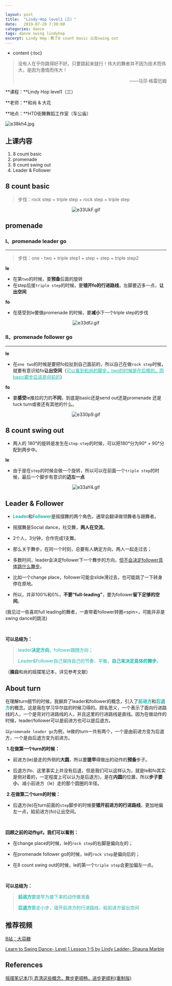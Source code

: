 ```yaml
---

layout: post
title:  "Lindy-Hop level1（三）"
date:   2019-07-28 7:30:00
categories: dance
tags: dance swing lindyhop
excerpt: Lindy Hop：教了8 count basic 以及swing out
---
```


* content
{:toc}
> 没有人在乎你跳得好不好。只要跳起来就行！伟大的舞者并不因为技术而伟大，是因为激情而伟大！
>
> <p align="right">——马莎·格雷厄姆　　</p>

**课程：**Lindy Hop level1（三）

**老师：**和尚 & 大花

**地点：**HTD街舞舞蹈工作室（车公庙）

![e38kh4.jpg](https://s2.ax1x.com/2019/07/29/e38kh4.jpg)



## 上课内容

1. 8 count basic
2. promenade
3. 8 count swing out
4. Leader & Follower



## 8 count basic

> 步伐：rock step + triple step + rock step + triple step

<center>
<img src="https://s2.ax1x.com/2019/07/29/e33UkF.gif" alt="e33UkF.gif" border="0">
</center>



## promenade

### I、promenade leader go

----

> 步伐：one - two + triple step1 + step + step + triple step2 

**le**

- 在第`two`的时候，要**预备**后面的旋转
- 在step后接`triple step`的时候，要**错开fo的行进路线**，左脚要迈多一点，**让出空间**

**fo**

- 在感受到le要做promenade 的时候，要**减小**下一个triple step的步伐

<center>
<img src="https://s2.ax1x.com/2019/07/29/e33dfJ.gif" alt="e33dfJ.gif" border="0">
</center>

### II、promenade follower go 

----

**le**

- 在`one two`的时候是要把fo拉扯到自己面前的，所以自己在做`rock step`时候，就要有意识给fo**让出空间**（<span style="color:LightSeaGreen"><u>可以看到和尚的脚步，two的时候是在后移的。而basic脚步应该是向前的</u></span>）

**fo**

- 要**感受**le推拉的力的**不同**，到底是basic还是send out还是promenade 还是tuck turn或者还有其他的什么。

<center>
<img src="https://s2.ax1x.com/2019/07/29/e330p9.gif" alt="e330p9.gif" border="0">
</center>

## 8 count swing out

- 两人的 180°的旋转是发生在`step-step`的时候，可以把180°分为90°  + 90°分配到两步中。

**le**

- 由于是在`step`的时候会做一个旋转，所以可以在前面一个`triple step`的时候，最后一个脚步有意识的**迈左一点**

<center>
<img src="https://s2.ax1x.com/2019/07/29/e33aY4.gif" alt="e33aY4.gif" border="0">
</center>

## Leader & Follower

- <span style="color:LightSeaGreen">**Leader**</span>和<span style="color:LightSeaGreen">**Follower**</span>是摇摆舞的两个角色，通常会翻译做领舞者与跟舞者。

- 摇摆舞是Social dance，社交舞，**两人在交流**。

- 2个人，3分钟，合作完成1支舞。

- 那么关于舞步，在同一个时刻，总要有人确定方向，两人一起走过去；

- 多数时间，leader会决定follower下一个舞步的方向，<u>但不会决定follower具体跳什么舞步</u>。

- 比如一个change place，follower可能会slide滑过去，也可能跳了一下转身停在原地。

- 所以，并非100%和0%，**不要“full-leading”**，要为follower**留下足够的空间**。

(我见过一些喜欢full leading的舞者，一直带着follower转圈\<spin>，可能并非是swing dance的跳法)

​    

**可以总结为：**

> <span style="color:LightSeaGreen">leader**决定方向**，follower跟随方向；</span>
>
> <span style="color:LightSeaGreen">Leader&Follower自己保持自己的节奏、平衡，**自己来决定具体的舞步**。</span>

（**摘自**和尚的摇摆笔记本，详见参考文献）

## About turn

在理解turn细节的时候，我摒弃了leader和follower的概念，引入了<span style="color:LightSeaGreen">**前进方**</span>和<span style="color:LightSeaGreen">**后退方**</span>的概念。这是我在学习华尔兹的时候习得的。顾名思义，一个表示了面向行进路线的人，一个是背对行进路线的人，并且这里的行进路线是直线。因为在做动作的时候，leader/follower可以是前进方也可以是后退方。

以`promenade leader go`为例，le做的turn一共有两个，一个是由前进方变为后退方，一个是由后退方变为前进方。

​    **1.在做第一个turn的时候：**

- 前进方(le)是走的外侧的**大圆**，所以要**提早**得做出的动作的**预备**步子。

- 后退方(fo、这里事实上并没有后退，但是我们可以这样认为，就是le和fo其实是侧对着的，一定程度上可以认为是后退方)，是在**内圆**的位置，所以**步子要小**，减小前进方（le）走的那个圆圈的半径。

​    **2.在做第二个turn的时候：**

- 后退方(le)在turn前面的`step`脚步的时候要**错开前进方的行进路线**，更加地偏左一点，給前进方(fo)让出空间。

​    

**回顾之前的动作gif。我们可以看到：**

- 在change place的时候，le的`rock step`的右脚是偏向左的；

- 在promenade follower go的时候，le的`rock step`是偏向后的；

- 在8 count swing out的时候，le的第一个`triple step`会更加偏左一点。

​     

**可以总结为：**

> <span style="color:LightSeaGreen">**前进方**要提早为接下来的动作做准备</span>
>
> <span style="color:LightSeaGreen">**后退方**要走小步，错开前进方的行进路线，給前进方留出空间</span>

## 推荐视频

[B站：大蒜糖](https://space.bilibili.com/19757265/)

[Learn to Swing Dance- Level 1 Lesson 1-5 by Lindy Ladder- Shauna Marble](https://www.bilibili.com/video/av49587094)

## References 

[摇摆笔记本(1) 弄清这些概念，舞步更顺畅，进步更顺利(重制版)](https://mp.weixin.qq.com/s/1HELNURG3ojAHiMU9m3uDg)